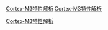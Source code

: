 [Cortex-M3特性解析](https://www.zybuluo.com/lanxinyuchs/note/39621)
[Cortex-M3特性解析](https://www.zybuluo.com/lanxinyuchs/note/39621)

[Cortex-M3特性解析](https://www.zybuluo.com/lanxinyuchs/note/39621)

